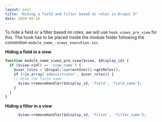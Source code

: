```yaml
---
layout: post
title: "Hiding a field and filter based on roles in Drupal 8"
date: 2020-08-18
---
```

To hide a field or a filter based on roles, we will use `hook_views_pre_view` for this. The hook has to be placed inside the module folder following the convention `module_name_.views_execution.inc`.

**Hiding a field in a view**
```php
function module_name_views_pre_view($view, $display_id) {
  if ($view->id() == 'view_name') {
    $user_roles = \Drupal::currentUser()->getRoles();
    if (!in_array('administrator', $user_roles)) {
    // Hide the field name
      $view->removeHandler($display_id, 'field', 'field_name');      
    }
  }
}
```
**Hiding a filter in a view**
```php
      $view->removeHandler($display_id, 'filter', 'filter_name');  
```
